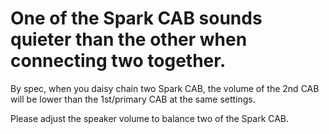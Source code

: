 # One of the Spark CAB sounds quieter than the other when connecting two together.

By spec, when you daisy chain two Spark CAB, the volume of the 2nd CAB will be lower than the 1st/primary CAB at the same settings.

Please adjust the speaker volume to balance two of the Spark CAB.